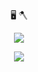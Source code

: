<p align="center"> 🖥 🪓
<p align="center">
  <a href="https://skillicons.dev">
    <img src="https://skillicons.dev/icons?i=ruby,rails,postgres,js,vue,docker,gitlab,kubernetes" />
  </a>
</p>

<p align="center">
  <a href="https://github.com/emfy0">
    <img src="https://github-readme-stats.vercel.app/api/top-langs/?username=emfy0&theme=react" />
  </a>
</p>




<!--
**emfy0/emfy0** is a ✨ _special_ ✨ repository because its `README.md` (this file) appears on your GitHub profile.


Here are some ideas to get you started:

- 🔭 I’m currently working on ...
- 🌱 I’m currently learning ...
- 👯 I’m looking to collaborate on ...
- 🤔 I’m looking for help with ...
- 💬 Ask me about ...
- 📫 How to reach me: ...
- 😄 Pronouns: ...
- ⚡ Fun fact: ...
-->
